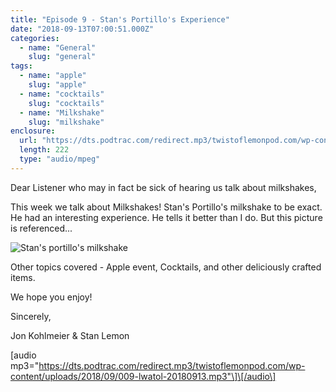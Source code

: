 ```yaml
---
title: "Episode 9 - Stan's Portillo's Experience"
date: "2018-09-13T07:00:51.000Z"
categories:
  - name: "General"
    slug: "general"
tags:
  - name: "apple"
    slug: "apple"
  - name: "cocktails"
    slug: "cocktails"
  - name: "Milkshake"
    slug: "milkshake"
enclosure:
  url: "https://dts.podtrac.com/redirect.mp3/twistoflemonpod.com/wp-content/uploads/2018/09/009-lwatol-20180913.mp3"
  length: 222
  type: "audio/mpeg"
---
```


Dear Listener who may in fact be sick of hearing us talk about milkshakes,

This week we talk about Milkshakes! Stan's Portillo's milkshake to be exact. He had an interesting experience. He tells it better than I do. But this picture is referenced...

![Stan's portillo's milkshake](https://twistoflemonpod.com/wp-content/uploads/2018/09/IMG_6447-225x300.jpg)

Other topics covered - Apple event, Cocktails, and other deliciously crafted items.

We hope you enjoy!

Sincerely,

Jon Kohlmeier & Stan Lemon

\[audio mp3="https://dts.podtrac.com/redirect.mp3/twistoflemonpod.com/wp-content/uploads/2018/09/009-lwatol-20180913.mp3"\]\[/audio\]

